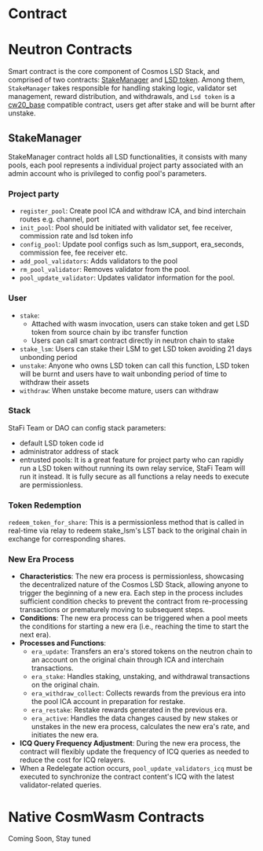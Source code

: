 # Contract

# Neutron Contracts

Smart contract is the core component of Cosmos LSD Stack, and comprised of two contracts: [StakeManager](https://github.com/stafiprotocol/neutron-lsd-contracts/tree/main/contracts/stake_manager) and [LSD token](https://github.com/stafiprotocol/neutron-lsd-contracts/tree/main/contracts/lsd_token). Among them, `StakeManager` takes responsible for handling staking logic, validator set management, reward distribution, and withdrawals, and `Lsd token` is a [cw20_base](https://github.com/CosmWasm/cw-plus/tree/main/contracts/cw20-base) compatible contract, users get after stake and will be burnt after unstake.

## StakeManager

StakeManager contract holds all LSD functionalities, it consists with many pools, each pool represents a individual project party associated with an admin account who is privileged to config pool's parameters.

### Project party
- `register_pool`: Create pool ICA and withdraw ICA, and bind interchain routes e.g. channel, port
- `init_pool`: Pool should be initiated with validator set, fee receiver, commission rate and lsd token info
- `config_pool`: Update pool configs such as lsm_support, era_seconds, commission fee, fee receiver etc.
- `add_pool_validators`: Adds validators to the pool
- `rm_pool_validator`: Removes validator from the pool.
- `pool_update_validator`: Updates validator information for the pool.

### User
- `stake`:
  - Attached with wasm invocation, users can stake token and get LSD token from source chain by ibc transfer function 
  - Users can call smart contract directly in neutron chain to stake
- `stake_lsm`: Users can stake their LSM to get LSD token avoiding 21 days unbonding period
- `unstake`: Anyone who owns LSD token can call this function, LSD token will be burnt and users have to wait unbonding period of time to withdraw their assets
- `withdraw`: When unstake become mature, users can withdraw

### Stack

StaFi Team or DAO can config stack parameters:
- default LSD token code id
- administrator address of stack
- entrusted pools: It is a great feature for project party who can rapidly run a LSD token without running its own relay service, StaFi Team will run it instead. It is fully secure as all functions a relay needs to execute are permissionless.

### Token Redemption 

`redeem_token_for_share`: This is a permissionless method that is called in real-time via relay to redeem stake_lsm's LST back to the original chain in exchange for corresponding shares.

### New Era Process

- **Characteristics**: The new era process is permissionless, showcasing the decentralized nature of the Cosmos LSD Stack, allowing anyone to trigger the beginning of a new era. Each step in the process includes sufficient condition checks to prevent the contract from re-processing transactions or prematurely moving to subsequent steps.
- **Conditions**: The new era process can be triggered when a pool meets the conditions for starting a new era (i.e., reaching the time to start the next era).
- **Processes and Functions**:
    - `era_update`: Transfers an era's stored tokens on the neutron chain to an account on the original chain through ICA and interchain transactions.
    - `era_stake`: Handles staking, unstaking, and withdrawal transactions on the original chain.
    - `era_withdraw_collect`: Collects rewards from the previous era into the pool ICA account in preparation for restake.
    - `era_restake`: Restake rewards generated in the previous era.
    - `era_active`: Handles the data changes caused by new stakes or unstakes in the new era process, calculates the new era's rate, and initiates the new era.
- **ICQ Query Frequency Adjustment**: During the new era process, the contract will flexibly update the frequency of ICQ queries as needed to reduce the cost for ICQ relayers.
- When a Redelegate action occurs, `pool_update_validators_icq` must be executed to synchronize the contract content's ICQ with the latest validator-related queries.


# Native CosmWasm Contracts

Coming Soon, Stay tuned

